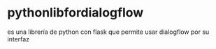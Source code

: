 # pythonlibfordialogflow
es una librería de python con flask que permite usar dialogflow por su interfaz
